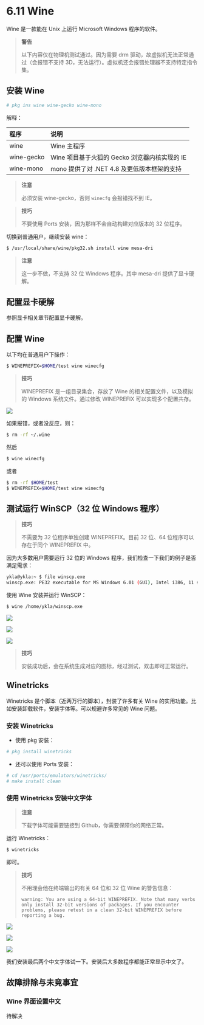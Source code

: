 # 6.11 Wine

Wine 是一款能在 Unix 上运行 Microsoft Windows 程序的软件。

>**警告**
>
>以下内容仅在物理机测试通过。因为需要 drm 驱动，故虚拟机无法正常通过（会报错不支持 3D，无法运行）。虚拟机还会报错处理器不支持特定指令集。

## 安装 Wine


```sh
# pkg ins wine wine-gecko wine-mono
```

解释：

|程序|说明|
|:---|:---|
|wine|Wine 主程序|
|wine-gecko|Wine 项目基于火狐的 Gecko 浏览器内核实现的 IE |
|wine-mono|mono 提供了对 .NET 4.8 及更低版本框架的支持|

>**注意**
>
>必须安装 wine-gecko，否则 `winecfg` 会报错找不到 IE。

>**技巧**
>
>不要使用 Ports 安装，因为那样不会自动构建对应版本的 32 位程序。

切换到普通用户，继续安装 wine：

```sh
$ /usr/local/share/wine/pkg32.sh install wine mesa-dri
```

>**注意**
>
>这一步不做，不支持 32 位 Windows 程序。其中 mesa-dri 提供了显卡硬解。

## 配置显卡硬解

参照显卡相关章节配置显卡硬解。

## 配置 Wine

以下均在普通用户下操作：

```sh
$ WINEPREFIX=$HOME/test wine winecfg
```

>**技巧**
>
>WINEPREFIX 是一组目录集合，存放了 Wine 的相关配置文件，以及模拟的 Windows 系统文件。通过修改 WINEPREFIX 可以实现多个配置共存。

![](../.gitbook/assets/wine1.png)

如果报错，或者没反应，则：

```sh
$ rm -rf ~/.wine
```

然后

```sh
$ wine winecfg
```

或者

```sh
$ rm -rf $HOME/test
$ WINEPREFIX=$HOME/test wine winecfg
```

## 测试运行 WinSCP（32 位 Windows 程序）

>**技巧**
>
>不需要为 32 位程序单独创建 WINEPREFIX。目前 32 位、64 位程序可以存在于同个 WINEPREFIX 中。

因为大多数用户需要运行 32 位的 Windows 程序，我们检查一下我们的例子是否满足需求：

```sh
ykla@ykla:~ $ file winscp.exe
winscp.exe: PE32 executable for MS Windows 6.01 (GUI), Intel i386, 11 sections
```

使用 Wine 安装并运行 WinSCP：

```sh
$ wine /home/ykla/winscp.exe
```

![](../.gitbook/assets/wine2.png)

![](../.gitbook/assets/wine4.png)

![](../.gitbook/assets/wine3.png)

>**技巧**
>
>安装成功后，会在系统生成对应的图标，经过测试，双击即可正常运行。

## Winetricks 

Winetricks 是个脚本（近两万行的脚本），封装了许多有关 Wine 的实用功能。比如安装卸载软件，安装字体等。可以规避许多常见的 Wine 问题。

### 安装 Winetricks

- 使用 pkg 安装：

```sh
# pkg install winetricks
```

- 还可以使用 Ports 安装：

```sh
# cd /usr/ports/emulators/winetricks/
# make install clean
```

### 使用 Winetricks 安装中文字体

>**注意**
>
>下载字体可能需要链接到 Github，你需要保障你的网络正常。


运行 Winetricks：

```sh
$ winetricks
```

即可。

>**技巧**
>
>不用理会他在终端输出的有关 64 位和 32 位 Wine 的警告信息：
>
>`warning: You are using a 64-bit WINEPREFIX. Note that many verbs only install 32-bit versions of packages. If you encounter problems, please retest in a clean 32-bit WINEPREFIX before reporting a bug.`


![](../.gitbook/assets/winetricks1.png)

![](../.gitbook/assets/winetricks2.png)

![](../.gitbook/assets/winetricks3.png)

我们安装最后两个中文字体试一下。安装后大多数程序都能正常显示中文了。

## 故障排除与未竟事宜

### Wine 界面设置中文

待解决

